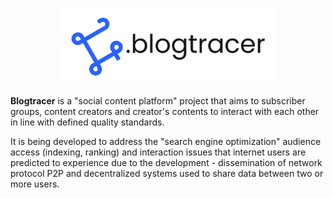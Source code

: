<p align="center">
  <img src="https://raw.githubusercontent.com/alierenguner/blogtracer/main/github/images/blogtracer-logo.png" width="350px" alt="Blogtracer">
</p>

**Blogtracer** is a "social content platform" project that aims to subscriber groups, content creators and creator's contents to interact with each other in line with defined quality standards.

It is being developed to address the "search engine optimization" audience access (indexing, ranking) and interaction issues that internet users are predicted to experience due to the development - dissemination of network protocol P2P and decentralized systems used to share data between two or more users.